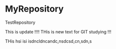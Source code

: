 # MyRepository
TestRepository

This is update !!!!
THis is new text for GIT studying !!!

THis hsi isi isdncldncandc,nsdcsd,cn,sdn,s
